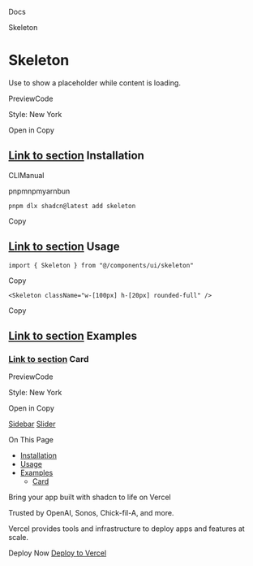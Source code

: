 Docs

Skeleton

# Skeleton

Use to show a placeholder while content is loading.

PreviewCode

Style: New York

Open in Copy

## [Link to section](\#installation) Installation

CLIManual

pnpmnpmyarnbun

```relative font-mono text-sm leading-none
pnpm dlx shadcn@latest add skeleton

```

Copy

## [Link to section](\#usage) Usage

```relative rounded bg-muted px-[0.3rem] py-[0.2rem] font-mono text-sm
import { Skeleton } from "@/components/ui/skeleton"
```

Copy

```relative rounded bg-muted px-[0.3rem] py-[0.2rem] font-mono text-sm
<Skeleton className="w-[100px] h-[20px] rounded-full" />
```

Copy

## [Link to section](\#examples) Examples

### [Link to section](\#card) Card

PreviewCode

Style: New York

Open in Copy

[Sidebar](/docs/components/sidebar) [Slider](/docs/components/slider)

On This Page

- [Installation](#installation)
- [Usage](#usage)
- [Examples](#examples)
  - [Card](#card)

Bring your app built with shadcn to life on Vercel

Trusted by OpenAI, Sonos, Chick-fil-A, and more.

Vercel provides tools and infrastructure to deploy apps and features at scale.

Deploy Now [Deploy to Vercel](https://vercel.com/new?utm_source=shadcn_site&utm_medium=web&utm_campaign=docs_cta_deploy_now_callout)